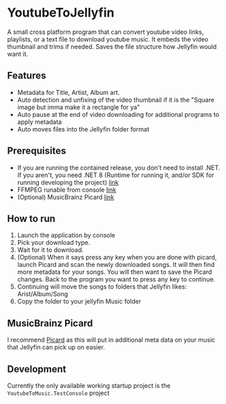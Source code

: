 # YoutubeToJellyfin
A small cross platform program that can convert youtube video links, playlists, or a text file to download youtube music. It embeds the video thumbnail and trims if needed. Saves the file structure how Jellyfin would want it.

## Features
- Metadata for Title, Artist, Album art.
- Auto detection and unfixing of the video thumbnail if it is the "Square image but imma make it a rectangle for ya"
- Auto pause at the end of video downloading for additional programs to apply metadata
- Auto moves files into the Jellyfin folder format

## Prerequisites
- If you are running the contained release, you don't need to install .NET. If you aren't, you need .NET 8 (Runtime for running it, and/or SDK for running developing the project) [link](https://dotnet.microsoft.com/en-us/download/dotnet/8.0)
- FFMPEG runable from console [link](https://www.ffmpeg.org/download.html)
- (Optional) MusicBrainz Picard [link](https://picard.musicbrainz.org/)

## How to run
1. Launch the application by console
2. Pick your download type.
3. Wait for it to download.
4. (Optional) When it says press any key when you are done with picard, launch Picard and scan the newly downloaded songs. It will then find more metadata for your songs. You will then want to save the Picard changes. Back to the program you want to press any key to continue.
5. Continuing will move the songs to folders that Jellyfin likes: Arist/Album/Song
6. Copy the folder to your jellyfin Music folder

## MusicBrainz Picard
I recommend [Picard](https://picard.musicbrainz.org/) as this will put in additional meta data on your music that Jellyfin can pick up on easier.

## Development
Currently the only available working startup project is the `YoutubeToMusic.TestConsole` project
